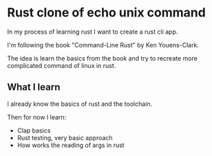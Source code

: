 # Rust clone of echo unix command

In my process of learning rust I want to create a rust cli app.

I'm following the book "Command-Line Rust" by Ken Youens-Clark.

The idea is learn the basics from the book and try to recreate more complicated command of linux in rust.

## What I learn

I already know the basics of rust and the toolchain.

Then for now I learn:

- Clap basics
- Rust testing, very basic approach
- How works the reading of args in rust
